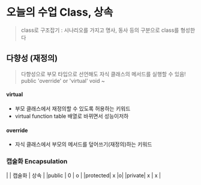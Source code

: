 # 오늘의 수업 Class, 상속 
> class로 구조잡기 : 시나리오를 가지고 명사, 동사 등의 구분으로 class를 형성한다

## 다향성 (재정의)
> 다향성으로 부모 타입으로 선언해도 자식 클래스의 메서드를 실행할 수 있음!
> public 'override' or 'virtual' void ~

#### virtual
- 부모 클래스에서 재정의할 수 있도록 허용하는 키워드
- virtual function table 배열로 바뀌면서 성능이저하
  
#### override
- 자식 클래스에서 부모의 메서드를 덮어쓰기(재정의)하는 키워드

### 캡술화 Encapsulation

|       | 캡술화  |  상속 |
|public | 0       | o    |
|protected| x |o|
|private| x | x |
 
